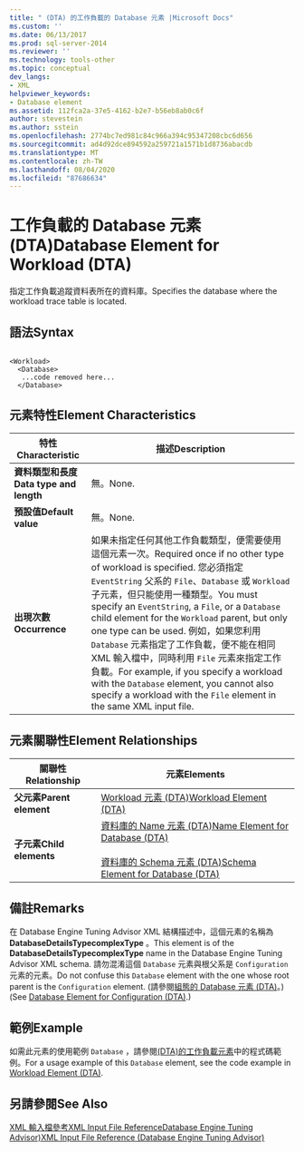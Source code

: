 ```yaml
---
title: " (DTA) 的工作負載的 Database 元素 |Microsoft Docs"
ms.custom: ''
ms.date: 06/13/2017
ms.prod: sql-server-2014
ms.reviewer: ''
ms.technology: tools-other
ms.topic: conceptual
dev_langs:
- XML
helpviewer_keywords:
- Database element
ms.assetid: 112fca2a-37e5-4162-b2e7-b56eb8ab0c6f
author: stevestein
ms.author: sstein
ms.openlocfilehash: 2774bc7ed981c84c966a394c95347208cbc6d656
ms.sourcegitcommit: ad4d92dce894592a259721a1571b1d8736abacdb
ms.translationtype: MT
ms.contentlocale: zh-TW
ms.lasthandoff: 08/04/2020
ms.locfileid: "87686634"
---
```

# <a name="database-element-for-workload-dta"></a><span data-ttu-id="2226e-102">工作負載的 Database 元素 (DTA)</span><span class="sxs-lookup"><span data-stu-id="2226e-102">Database Element for Workload (DTA)</span></span>
  <span data-ttu-id="2226e-103">指定工作負載追蹤資料表所在的資料庫。</span><span class="sxs-lookup"><span data-stu-id="2226e-103">Specifies the database where the workload trace table is located.</span></span>  
  
## <a name="syntax"></a><span data-ttu-id="2226e-104">語法</span><span class="sxs-lookup"><span data-stu-id="2226e-104">Syntax</span></span>  
  
```  
  
<Workload>  
  <Database>  
   ...code removed here...  
  </Database>  
```  
  
## <a name="element-characteristics"></a><span data-ttu-id="2226e-105">元素特性</span><span class="sxs-lookup"><span data-stu-id="2226e-105">Element Characteristics</span></span>  
  
|<span data-ttu-id="2226e-106">特性</span><span class="sxs-lookup"><span data-stu-id="2226e-106">Characteristic</span></span>|<span data-ttu-id="2226e-107">描述</span><span class="sxs-lookup"><span data-stu-id="2226e-107">Description</span></span>|  
|--------------------|-----------------|  
|<span data-ttu-id="2226e-108">**資料類型和長度**</span><span class="sxs-lookup"><span data-stu-id="2226e-108">**Data type and length**</span></span>|<span data-ttu-id="2226e-109">無。</span><span class="sxs-lookup"><span data-stu-id="2226e-109">None.</span></span>|  
|<span data-ttu-id="2226e-110">**預設值**</span><span class="sxs-lookup"><span data-stu-id="2226e-110">**Default value**</span></span>|<span data-ttu-id="2226e-111">無。</span><span class="sxs-lookup"><span data-stu-id="2226e-111">None.</span></span>|  
|<span data-ttu-id="2226e-112">**出現次數**</span><span class="sxs-lookup"><span data-stu-id="2226e-112">**Occurrence**</span></span>|<span data-ttu-id="2226e-113">如果未指定任何其他工作負載類型，便需要使用這個元素一次。</span><span class="sxs-lookup"><span data-stu-id="2226e-113">Required once if no other type of workload is specified.</span></span> <span data-ttu-id="2226e-114">您必須指定 `EventString` 父系的 `File`、`Database` 或 `Workload` 子元素，但只能使用一種類型。</span><span class="sxs-lookup"><span data-stu-id="2226e-114">You must specify an `EventString`, a `File`, or a `Database` child element for the `Workload` parent, but only one type can be used.</span></span> <span data-ttu-id="2226e-115">例如，如果您利用 `Database` 元素指定了工作負載，便不能在相同 XML 輸入檔中，同時利用 `File` 元素來指定工作負載。</span><span class="sxs-lookup"><span data-stu-id="2226e-115">For example, if you specify a workload with the `Database` element, you cannot also specify a workload with the `File` element in the same XML input file.</span></span>|  
  
## <a name="element-relationships"></a><span data-ttu-id="2226e-116">元素關聯性</span><span class="sxs-lookup"><span data-stu-id="2226e-116">Element Relationships</span></span>  
  
|<span data-ttu-id="2226e-117">關聯性</span><span class="sxs-lookup"><span data-stu-id="2226e-117">Relationship</span></span>|<span data-ttu-id="2226e-118">元素</span><span class="sxs-lookup"><span data-stu-id="2226e-118">Elements</span></span>|  
|------------------|--------------|  
|<span data-ttu-id="2226e-119">**父元素**</span><span class="sxs-lookup"><span data-stu-id="2226e-119">**Parent element**</span></span>|[<span data-ttu-id="2226e-120">Workload 元素 &#40;DTA&#41;</span><span class="sxs-lookup"><span data-stu-id="2226e-120">Workload Element &#40;DTA&#41;</span></span>](workload-element-dta.md)|  
|<span data-ttu-id="2226e-121">**子元素**</span><span class="sxs-lookup"><span data-stu-id="2226e-121">**Child elements**</span></span>|[<span data-ttu-id="2226e-122">資料庫的 Name 元素 &#40;DTA&#41;</span><span class="sxs-lookup"><span data-stu-id="2226e-122">Name Element for Database &#40;DTA&#41;</span></span>](name-element-for-database-dta.md)<br /><br /> [<span data-ttu-id="2226e-123">資料庫的 Schema 元素 &#40;DTA&#41;</span><span class="sxs-lookup"><span data-stu-id="2226e-123">Schema Element for Database &#40;DTA&#41;</span></span>](schema-element-for-database-dta.md)|  
  
## <a name="remarks"></a><span data-ttu-id="2226e-124">備註</span><span class="sxs-lookup"><span data-stu-id="2226e-124">Remarks</span></span>  
 <span data-ttu-id="2226e-125">在 Database Engine Tuning Advisor XML 結構描述中，這個元素的名稱為 **DatabaseDetailsTypecomplexType** 。</span><span class="sxs-lookup"><span data-stu-id="2226e-125">This element is of the **DatabaseDetailsTypecomplexType** name in the Database Engine Tuning Advisor XML schema.</span></span> <span data-ttu-id="2226e-126">請勿混淆這個 `Database` 元素與根父系是 `Configuration` 元素的元素。</span><span class="sxs-lookup"><span data-stu-id="2226e-126">Do not confuse this `Database` element with the one whose root parent is the `Configuration` element.</span></span> <span data-ttu-id="2226e-127">(請參閱[組態的 Database 元素 &#40;DTA&#41;](database-element-for-configuration-dta.md)。)</span><span class="sxs-lookup"><span data-stu-id="2226e-127">(See [Database Element for Configuration &#40;DTA&#41;](database-element-for-configuration-dta.md).)</span></span>  
  
## <a name="example"></a><span data-ttu-id="2226e-128">範例</span><span class="sxs-lookup"><span data-stu-id="2226e-128">Example</span></span>  
 <span data-ttu-id="2226e-129">如需此元素的使用範例 `Database` ，請參閱[&#40;DTA&#41;的工作負載元素](workload-element-dta.md)中的程式碼範例。</span><span class="sxs-lookup"><span data-stu-id="2226e-129">For a usage example of this `Database` element, see the code example in [Workload Element &#40;DTA&#41;](workload-element-dta.md).</span></span>  
  
## <a name="see-also"></a><span data-ttu-id="2226e-130">另請參閱</span><span class="sxs-lookup"><span data-stu-id="2226e-130">See Also</span></span>  
 [<span data-ttu-id="2226e-131">XML 輸入檔參考XML Input File ReferenceDatabase Engine Tuning Advisor&#41;</span><span class="sxs-lookup"><span data-stu-id="2226e-131">XML Input File Reference &#40;Database Engine Tuning Advisor&#41;</span></span>](xml-input-file-reference-database-engine-tuning-advisor.md)  
  
  
